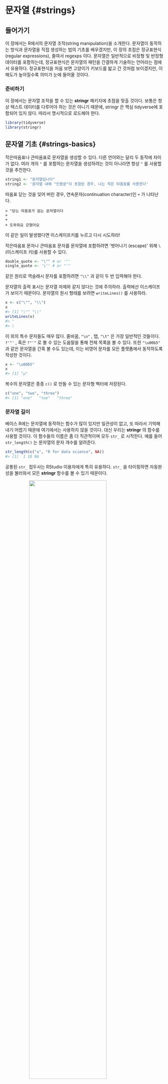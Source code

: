 
# 문자열 {#strings}

## 들어가기

이 장에서는 R에서의 문자열 조작(string manipulation)을 소개한다. 문자열이 동작하는 방식과 문자열을 직접 생성하는 법의 기초를 배우겠지만, 이 장의 초점은 정규표현식(regular expressions), 줄여서 regexps 이다. 문자열은 일반적으로 비정형 및 반정형 데이터를 포함하는데, 정규표현식은 문자열의 패턴을 간결하게 기술하는 언어라는 점에서 유용하다. 정규표현식을 처음 보면 고양이가 키보드를 밟고 간 것처럼 보이겠지만, 이해도가 높아질수록 의미가 눈에 들어올 것이다.

### 준비하기

이 장에서는 문자열 조작을 할 수 있는 **stringr** 패키지에 초점을 맞출 것이다. 보통은 항상 텍스트 데이터를 다루어야 하는 것은 아니기 때문에, stringr 은 핵심 tidyverse에 포함되어 있지 않다. 따라서 명시적으로 로드해야 한다. 


```r
library(tidyverse)
library(stringr)
```

## 문자열 기초 {#strings-basics}

작은따옴표나 큰따옴표로 문자열을 생성할 수 있다. 다른 언어와는 달리 두 동작에 차이가 없다. 여러 개의 `"` 를 포함하는 문자열을 생성하려는 것이 아니라면 항상 `"` 를 사용할 것을 추천한다. 


```r
string1 <- "문자열입니다"
string2 <- '문자열 내에 "인용문"이 포함된 경우, 나는 작은 따옴표를 사용한다'
```

따옴표 닫는 것을 잊어 버린 경우, 연속문자(continuation character)인 `+` 가 나타난다.

```
> "닫는 따옴표가 없는 문자열이다
+    
+    
+ 도와줘요 갇혔어요
```

이 같은 일이 발생했다면 이스케이프키를 누르고 다시 시도하라! 

작은따옴표 문자나 큰따옴표 문자를 문자열에 포함하려면 '벗어나기 (escape)' 위해 `\` (이스케이프 키)를 사용할 수 있다. 


```r
double_quote <- "\"" # or '"'
single_quote <- '\'' # or "'"
```

같은 원리로 역슬래시 문자를 포함하려면 `"\\"` 과 같이 두 번 입력해야 한다. 

문자열의 출력 표시는 문자열 자체와 같지 않다는 것에 주의하라. 출력에선 이스케이프가 보이기 때문이다. 문자열의 원시 형태를 보려면 `writeLines()` 를 사용하라. 


```r
x <- c("\"", "\\")
x
#> [1] "\"" "\\"
writeLines(x)
#> "
#> \
```

이 외의 특수 문자들도 매우 많다. 줄바꿈, `"\n"` , 탭, `"\t"` 은 가장 일반적인 것들이다. `?'"'` , 혹은 `?"'"` 로 볼 수 있는 도움말을 통해 전체 목록을 볼 수 있다. 또한 `"\u00b5"` 과 같은 문자열을 간혹 볼 수도 있는데, 이는 비영어 문자를 모든 플랫폼에서 동작하도록 작성한 것이다. 


```r
x <- "\u00b5"
x
#> [1] "µ"
```

복수의 문자열은 종종 `c()` 로 만들 수 있는 문자형 벡터에 저장된다. 


```r
c("one", "two", "three")
#> [1] "one"   "two"   "three"
```

### 문자열 길이

베이스 R에는 문자열에 동작하는 함수가 많이 있지만 일관성이 없고, 또 따라서 기억해내기 어렵기 때문에 여기에서는 사용하지 않을 것이다. 대신 우리는 **stringr** 의 함수를 사용할 것이다. 이 함수들의 이름은 좀 더 직관적이며 모두 `str_` 로 시작한다. 예를 들어 `str_length()` 는 문자열의 문자 개수를 알려준다.  


```r
str_length(c("a", "R for data science", NA))
#> [1]  1 18 NA
```

공통된 `str_`  접두사는 RStudio 이용자에게 특히 유용하다. `str_` 을 타이핑하면 자동완성을 불러와서 모든 **stringr**  함수를 볼 수 있기 때문이다.  

<img src="screenshots/stringr-autocomplete.png" width="70%" style="display: block; margin: auto;" />

### 문자열 결합

문자열을 두 개 이상 결합하기 위해서는 `str_c()` 를 사용하라. 


```r
str_c("x", "y")
#> [1] "xy"
str_c("x", "y", "z")
#> [1] "xyz"
```

구분 방식을 컨트롤하기 위해 `sep`  인수를 사용하라.  


```r
str_c("x", "y", sep = ", ")
#> [1] "x, y"
```

대부분의 R 함수들에서 그렇듯 결측값은 설정된 것이 이후로 계속 파급된다(contagious). 결측값을 `"NA"` 로 출력되길 원하면 `str_replace_na()` 를 사용하라. 


```r
x <- c("abc", NA)
str_c("|-", x, "-|")
#> [1] "|-abc-|" NA
str_c("|-", str_replace_na(x), "-|")
#> [1] "|-abc-|" "|-NA-|"
```

앞의 코드에서 본 것처럼 `str_c()` 는 벡터화되고 짧은 벡터가 긴 벡터와 길이가 같도록 자동으로 재사용한다.  


```r
str_c("prefix-", c("a", "b", "c"), "-suffix")
#> [1] "prefix-a-suffix" "prefix-b-suffix" "prefix-c-suffix"
```

길이가 0인 객체는 조용히 삭제된다. 이 특성은 `if` 와 함께 쓰면 특히 유용하다. 


```r
name <- "Hadley"
time_of_day <- "morning"
birthday <- FALSE

str_c(
  "Good ", time_of_day, " ", name,
  if (birthday) " and HAPPY BIRTHDAY",
  "."
)
#> [1] "Good morning Hadley."
```

문자열 벡터를 하나의 문자열로 합치려면 `collapse` 를 사용하라. 


```r
str_c(c("x", "y", "z"), collapse = ", ")
#> [1] "x, y, z"
```

### 문자열 서브셋하기

문자열의 일부는 `str_sub()` 를 사용하여 추출할 수 있다. 이 함수는 문자열과 더불어 부분문자열의 위치를 지정하는 `start` 와 `end`  인수를 취한다.  


```r
x <- c("Apple", "Banana", "Pear")
str_sub(x, 1, 3)
#> [1] "App" "Ban" "Pea"
# 음수는 끝에서부터 반대 방향으로 센다
str_sub(x, -3, -1)
#> [1] "ple" "ana" "ear"
```

`str_sub()` 는 문자열이 너무 짧은 경우에도 오류가 발생하지 않고 가능한 만큼 반환한다는 것을 주목하라.  


```r
str_sub("a", 1, 5)
#> [1] "a"
```

`str_sub()` 의 할당 형식을 사용하여 문자열을 수정할 수도 있다.  


```r
str_sub(x, 1, 1) <- str_to_lower(str_sub(x, 1, 1))
x
#> [1] "apple"  "banana" "pear"
```

### 로캘

앞서 `str_to_lower()` 를 사용하여 텍스트를 소문자로 변경했다. `str_to_upper()`  또는 `str_to_title()` 을 사용할 수도 있다. 그러나 각각의 언어는 대소문자 규칙이 다르므로 대소문자 변경은 생각보다 더 복잡하다. 로캘을 지정하여, 어떤 규칙 집합을 사용할지 정할 수 있다. 


```r
# 터키어는 i가 점이 있는 것과 없는 것 두 개이다
# 또한 대문자도 다르다

str_to_upper(c("i", "ı"))
#> [1] "I" "I"
str_to_upper(c("i", "ı"), locale = "tr")
#> [1] "İ" "I"
```

로캘은 두 글자 또는 세 글자 줄임말인 ISO 639 언어 코드로 지정된다. 설정하고자 하는 언어의 ISO639 코드를 모르는 경우, [위키피디아](https://en.wikipedia.org/wiki/List_of_ISO_639-1_codes)에 잘 정리되어 있다. 로캘을 비워 둘 경우에는 운영체제에서 제공한 현재 로캘을 사용한다. 

로캘의 영향을 받는 또 다른 중요한 작업은 정렬이다. 베이스R의 `order()`  및 `sort()`  함수는 현재 로캘을 사용하여 정렬한다. 다른 컴퓨터에서도 변함없는 동작을 원한다면 로캘 추가인수를 취하는 `str_sort()` 와 `str_order()` 를 사용하면 된다. 


```r
x <- c("apple", "eggplant", "banana")

str_sort(x, locale = "en")  # English
#> [1] "apple"    "banana"   "eggplant"

str_sort(x, locale = "haw") # Hawaiian
#> [1] "apple"    "eggplant" "banana"
```

### 연습문제

1.  **stringr** 을 사용하지 않는 코드에서 `paste()` 와 `paste0()` 를 종종 볼 것이다. 두 함수의 차이점은 무엇인가? 이들에 상응하는 **stringr**  함수는 무엇인가? 이 함수들은 `NA` 를 다룰 때 어떻게 다른가? 

1. `str_c()` 의 `sep`  인수와 `collapse`  인수의 차이를 자신의 말로 기술하라.  

1. `str_length()` 과 `str_sub()` 을 이용하여 문자열 중앙 문자를 추출하라. 문자열에 짝수 개의 문자가 있다면 어떻게 하겠는가? 

1. `str_wrap()` 의 기능은 무엇인가? 어떤 경우에 이 함수를 사용하겠는가? 

1. `str_trim()` 의 기능은 무엇인가? `str_trim()` 의 반대는 무엇인가? 

1. 예를 들어 벡터 `c( "a", "b", "c")` 를 문자열 `a, b, c` 로 변환하는 함수를 작성하라. 길이가 0, 1, 2인 벡터일 경우 어떻게 해야 하는지에 대해 신중하게 생각해보라. 

## 정규표현식을 이용한 패턴 매칭

정규표현식은 문자열의 패턴을 기술하는 매우 간결한 언어이다. 이해하는 데 다소 시간이 걸리지만 한번 이해하면 매우 유용함을 알 수 있을 것이다. 

정규표현식을 배우기 위해 우리는 `str_view()` 와 `str_view_all()` 를 사용할 것이다. 이 두 함수는 문자 벡터와 정규표현식을 취해, 이들이 어떻게 매칭되는지를 보여준다. 우리는 매우 단순한 정규표현식부터 시작해서 점진적으로 복잡한 형태를 볼 것이다. 패턴 매칭을 충분히 익힌 후에는 다양한 **stringr**  함수로 적용하는 법을 배울 것이다.  
 

### 기초 매칭

가장 간단한 패턴은 문자열 전체 (exact) 매칭이다.


```r
x <- c("apple", "banana", "pear")
str_view(x, "an")
```

<!--html_preserve--><div id="htmlwidget-14d5992801777f4abbc5" style="width:960px;height:100%;" class="str_view html-widget"></div>
<script type="application/json" data-for="htmlwidget-14d5992801777f4abbc5">{"x":{"html":"<ul>\n  <li>apple<\/li>\n  <li>b<span class='match'>an<\/span>ana<\/li>\n  <li>pear<\/li>\n<\/ul>"},"evals":[],"jsHooks":[]}</script><!--/html_preserve-->

다음으로 간단한 단계는 (줄바꿈을 제외한) 임의의 문자와 매칭하는 `.` 이다. 


```r
str_view(x, ".a.")
```

<!--html_preserve--><div id="htmlwidget-df2c08526632671063f9" style="width:960px;height:100%;" class="str_view html-widget"></div>
<script type="application/json" data-for="htmlwidget-df2c08526632671063f9">{"x":{"html":"<ul>\n  <li>apple<\/li>\n  <li><span class='match'>ban<\/span>ana<\/li>\n  <li>p<span class='match'>ear<\/span><\/li>\n<\/ul>"},"evals":[],"jsHooks":[]}</script><!--/html_preserve-->

그런데 `"."` 이 임의의 문자와 매칭된다면, 문자 `"."` 는 어떻게 매칭하겠는가? '이스케이프'를 사용하여 우리가 특별 동작을 사용하려는 것이 아니라, 정확하게 매칭하고 싶다는 것을 정규표현식에 표현해야 한다. 정규표현식도 문자열과 마찬가지로 특별한 동작을 이스케이프하기 위해 역슬래시(`\` )를 사용한다. 따라서 `.` 를 매칭하기 위해서는 정규표현식 `\.` 을 써야한다. 그런데 이렇게 하면 문제가 생긴다. 정규표현식을 나타내기 위해 문자열을 사용했고 `\` 도 문자열에서 이스케이프 상징어로 사용하였다. 따라서 정규표현식 `\.` 를 작성하기 위해서는 문자열 `"\\."` 이 필요하다.  
 

```r
# To create the regular expression, we need \\
dot <- "\\."

# But the expression itself only contains one:
writeLines(dot)
#> \.

# And this tells R to look for an explicit .
str_view(c("abc", "a.c", "bef"), "a\\.c")
```

<!--html_preserve--><div id="htmlwidget-4aadbc32fbbd0d87b2b0" style="width:960px;height:100%;" class="str_view html-widget"></div>
<script type="application/json" data-for="htmlwidget-4aadbc32fbbd0d87b2b0">{"x":{"html":"<ul>\n  <li>abc<\/li>\n  <li><span class='match'>a.c<\/span><\/li>\n  <li>bef<\/li>\n<\/ul>"},"evals":[],"jsHooks":[]}</script><!--/html_preserve-->

정규표현식에서 `\` 를 이스케이프 문자로 사용한다면 문자 `\` 는 도대체 어떻게 매칭하겠는가? 정규표현식 `\\` 를 만들어 이스케이프해야 한다. 앞의 정규표현식을 만들려면 `\` 를 이스케이프하는 문자열이 필요하다. 즉, 문자 `\` 을 매칭하기 위해서 `"\\\\"` 라고 작성해야 한다. 즉, 하나를 매칭하기 위해 네 개의 역슬래시가 필요하다!


```r
x <- "a\\b"
writeLines(x)
#> a\b

str_view(x, "\\\\")
```

<!--html_preserve--><div id="htmlwidget-07394da27a6eb4f22e37" style="width:960px;height:100%;" class="str_view html-widget"></div>
<script type="application/json" data-for="htmlwidget-07394da27a6eb4f22e37">{"x":{"html":"<ul>\n  <li>a<span class='match'>\\<\/span>b<\/li>\n<\/ul>"},"evals":[],"jsHooks":[]}</script><!--/html_preserve-->

이 책에서 정규표현식은 `\.` 과 같이 쓰고 정규표현식을 나타내는 문자열은 `"\\."` 과 같이 쓸 것이다. 

#### 연습문제

1.  다음의 각 문자열 `"\", "\\", "\\\"` 이 `\` 과 매칭되지 않는 이유를 설명하라. 

1. 시퀀스 `"'\` 를 어떻게 매칭하겠는가?  

1. 정규표현식 `\..\..\..` 은 어떤 패턴과 매칭되겠는가? 문자열로 어떻게 표현하겠는가? 
 
### 앵커

기본적으로 정규표현식은 문자열의 일부를 매치한다. 정규표현식을 **앵커로 고정(anchor)** 하여 문자열의 시작 또는 끝과 매칭하면 유용한 경우가 많다. 다음을 사용할 수 있다. 

* `^` : 문자열의 시작과 매칭 
* `$` : 문자열의 끝과 매칭



```r
x <- c("apple", "banana", "pear")
str_view(x, "^a")
```

<!--html_preserve--><div id="htmlwidget-ae7fa4a918c3c5fdf863" style="width:960px;height:100%;" class="str_view html-widget"></div>
<script type="application/json" data-for="htmlwidget-ae7fa4a918c3c5fdf863">{"x":{"html":"<ul>\n  <li><span class='match'>a<\/span>pple<\/li>\n  <li>banana<\/li>\n  <li>pear<\/li>\n<\/ul>"},"evals":[],"jsHooks":[]}</script><!--/html_preserve-->

```r
str_view(x, "a$")
```

<!--html_preserve--><div id="htmlwidget-76502c887ec734b6105a" style="width:960px;height:100%;" class="str_view html-widget"></div>
<script type="application/json" data-for="htmlwidget-76502c887ec734b6105a">{"x":{"html":"<ul>\n  <li>apple<\/li>\n  <li>banan<span class='match'>a<\/span><\/li>\n  <li>pear<\/li>\n<\/ul>"},"evals":[],"jsHooks":[]}</script><!--/html_preserve-->


두 기호를 올바로 기억하기 위해, [에반 미슐라](https://twitter.com/emisshula/status/323863393167613953)가 알려준 다음의 연상 구문을 시도해보자. 파워(`^` )로 시작하면, 돈(`$` )으로 끝나게 된다.  

정규표현식을 문자열 전체와 강제로 매칭하도록 하려면 `^` 와 `$` 로 고정하라. 


```r
x <- c("apple pie", "apple", "apple cake")
str_view(x, "apple")
```

<!--html_preserve--><div id="htmlwidget-d34691559831f28a8b47" style="width:960px;height:100%;" class="str_view html-widget"></div>
<script type="application/json" data-for="htmlwidget-d34691559831f28a8b47">{"x":{"html":"<ul>\n  <li><span class='match'>apple<\/span> pie<\/li>\n  <li><span class='match'>apple<\/span><\/li>\n  <li><span class='match'>apple<\/span> cake<\/li>\n<\/ul>"},"evals":[],"jsHooks":[]}</script><!--/html_preserve-->

```r
str_view(x, "^apple$")
```

<!--html_preserve--><div id="htmlwidget-725f07776305608fdb62" style="width:960px;height:100%;" class="str_view html-widget"></div>
<script type="application/json" data-for="htmlwidget-725f07776305608fdb62">{"x":{"html":"<ul>\n  <li>apple pie<\/li>\n  <li><span class='match'>apple<\/span><\/li>\n  <li>apple cake<\/li>\n<\/ul>"},"evals":[],"jsHooks":[]}</script><!--/html_preserve-->


단어 사이의 경계(boundary)를 매칭시키려면 `\b` 를 사용하면 된다. 나는 R에서 이 방법을 자주 사용하지는 않지만 RStudio에서 다른 함수의 구성요소인 함수의 이름을 찾고자 할 때 한 번씩 사용한다. 예를 들어 `\bsum\b` 를 사용하여 `summarize, summary, rowsum`  등이 매칭되는 것을 피할 수 있다. 
 

#### 연습문제

1.  문자열 `"$^$"` 을 어떻게 매칭하겠는가? 

1. `stringr::words` 의 일반적인 단어의 말뭉치(corpus)에서 다음에 해당하는 단어들을 찾는 정규표현식을 구하라. 

    1. "y"로 시작. 
    1. "x"로 끝남. 
    1. 정확히 세 글자. (`str_length()` 를 사용하는 부정행위를 하지 말 것!) 
    1. 7개 이상의 글자. 

    이 리스트는 길기 때문에 `str_view()` 의 `match`  인수를 이용하여 매칭되는 단어들만, 혹은 매칭되지 않는 단어들만 볼 수 있다. 


### 문자 클래스와 대체구문

하나 이상의 문자를 매칭하는 특별한 패턴들이 많이 있다. 우린 이미 하나를 보았는데, 줄바꿈을 제외하고 임의의 문자를 매칭하는 `.` 이다. 이 밖에도 네 개의 유용한 도구가 있다. 

* `\d` 는 임의의 숫자와 매치한다. 
* `\s` 는 임의의 여백 문자(whitespace, 예를 들어 공백, 탭, 줄바꿈)와 매치한다. 
* `[abc]` 는 a, b 또는 c와 매치한다. 
* `[^abc]` 는 a, b, 또는 c를 제외한 임의의 문자와 매치한다. 

`\d` 나 `\s` 를 포함하는 정규표현식을 만들기 위해서는 해당 문자열에서 `\` 을 이스케이프 해야 하므로 `"\\d"` 나 `"\\s"` 로 입력해야 한다는 것을 기억하라. 

단일 문자를 포함하는 문자형 클래스는 정규표현식에서 메타문자 하나를 포함하고 싶을때 역슬래시 이스케이프의 대안이 될 수 있다. 많은 사람들에게 가독성이 좋아진다.


```r
# Look for a literal character that normally has special meaning in a regex
str_view(c("abc", "a.c", "a*c", "a c"), "a[.]c")
```

<!--html_preserve--><div id="htmlwidget-8799424a7aeb6636ab0f" style="width:960px;height:100%;" class="str_view html-widget"></div>
<script type="application/json" data-for="htmlwidget-8799424a7aeb6636ab0f">{"x":{"html":"<ul>\n  <li>abc<\/li>\n  <li><span class='match'>a.c<\/span><\/li>\n  <li>a*c<\/li>\n  <li>a c<\/li>\n<\/ul>"},"evals":[],"jsHooks":[]}</script><!--/html_preserve-->

```r
str_view(c("abc", "a.c", "a*c", "a c"), ".[*]c")
```

<!--html_preserve--><div id="htmlwidget-ff2684d8b73d8cd50778" style="width:960px;height:100%;" class="str_view html-widget"></div>
<script type="application/json" data-for="htmlwidget-ff2684d8b73d8cd50778">{"x":{"html":"<ul>\n  <li>abc<\/li>\n  <li>a.c<\/li>\n  <li><span class='match'>a*c<\/span><\/li>\n  <li>a c<\/li>\n<\/ul>"},"evals":[],"jsHooks":[]}</script><!--/html_preserve-->

```r
str_view(c("abc", "a.c", "a*c", "a c"), "a[ ]")
```

<!--html_preserve--><div id="htmlwidget-ced067376bab81a983d5" style="width:960px;height:100%;" class="str_view html-widget"></div>
<script type="application/json" data-for="htmlwidget-ced067376bab81a983d5">{"x":{"html":"<ul>\n  <li>abc<\/li>\n  <li>a.c<\/li>\n  <li>a*c<\/li>\n  <li><span class='match'>a <\/span>c<\/li>\n<\/ul>"},"evals":[],"jsHooks":[]}</script><!--/html_preserve-->

이 방법은 대부분 (전부는 아님) 정규표현식 메타문자에 적용된다: `$` `.` `|` `?` `*` `+` `(` `)` `[` `{`. 안타깝게도 문자 클래스 내에서 조차 특수 의미가 있는 문자가 몇 있으며 백슬래시 이스케이프와 함께 해야 한다. `]` `\` `^` `-`.

대체구문을 이용하여 하나 이상의 대체 패턴 사이에서 선택하도록 할 수 있다. 예를 들어 `abc|d..f` 는 `"abc"`  또는 `"deaf"`  중 하나와 매치한다. `|` 는 우선순위가 높다. 따라서 `abc|xyz` 는 `abc`  혹은 `xyz` 와 매칭하라는 의미이지 `abcyz` 나 `abxyz` 와 매칭하라는 의미가 아니다. 수식 표현에서와 같이 연산 우선순위가 조금이라도 헷갈린다면 의도한 바를 분명히 하기 위해 괄호를 사용하라. 


```r
str_view(c("grey", "gray"), "gr(e|a)y")
```

<!--html_preserve--><div id="htmlwidget-b5df02e3ff805bc695a2" style="width:960px;height:100%;" class="str_view html-widget"></div>
<script type="application/json" data-for="htmlwidget-b5df02e3ff805bc695a2">{"x":{"html":"<ul>\n  <li><span class='match'>grey<\/span><\/li>\n  <li><span class='match'>gray<\/span><\/li>\n<\/ul>"},"evals":[],"jsHooks":[]}</script><!--/html_preserve-->

#### 연습문제

1.  다음에 해당하는 모든 단어를 찾는 정규표현식을 작성하라. 

    1. 모음으로 시작함 
    1. 자음만 포함함 (힌트: '비'-자음 매칭에 대해 생각해보라.) 
    1. `ed` 로 끝나지만 `eed` 로 끝나지는 않음 
    1. `ing`  혹은 `ize` 로 끝남

1. 다음의 규칙을 데이터기반으로 증명하라. 'c 뒤를 제외하고는 i가 e 앞' (영어 스펠링에서 ei와 ie가 헷갈릴 경우 이 두 글자 앞에 c 가 나온 경우를 제외하고는 ei가 맞다는 규칙)

1. 'q' 다음은 항상 'u' 인가? 

1. 미국 영어가 아닌 영국 영어로 쓰여진 단어를 매칭하는 정규표현식을 작성하라.

1. 여러분의 나라에서 일반적으로 쓰이는 전화번호를 매칭하는 정규표현식을 작성하라.


### 반복


다음 단계는 패턴이 몇 회 매칭하는지를 조정하는 것이다.

* `?` : 0 또는 1회 
* `+` : 1회 이상 
* `*` : 0회 이상


```r
x <- "1888 is the longest year in Roman numerals: MDCCCLXXXVIII"
str_view(x, "CC?")
```

<!--html_preserve--><div id="htmlwidget-db9140ebde3f67c51e31" style="width:960px;height:100%;" class="str_view html-widget"></div>
<script type="application/json" data-for="htmlwidget-db9140ebde3f67c51e31">{"x":{"html":"<ul>\n  <li>1888 is the longest year in Roman numerals: MD<span class='match'>CC<\/span>CLXXXVIII<\/li>\n<\/ul>"},"evals":[],"jsHooks":[]}</script><!--/html_preserve-->

```r
str_view(x, "CC+")
```

<!--html_preserve--><div id="htmlwidget-2aa9dbed8d93af3e0be8" style="width:960px;height:100%;" class="str_view html-widget"></div>
<script type="application/json" data-for="htmlwidget-2aa9dbed8d93af3e0be8">{"x":{"html":"<ul>\n  <li>1888 is the longest year in Roman numerals: MD<span class='match'>CCC<\/span>LXXXVIII<\/li>\n<\/ul>"},"evals":[],"jsHooks":[]}</script><!--/html_preserve-->

```r
str_view(x, 'C[LX]+')
```

<!--html_preserve--><div id="htmlwidget-12ff9c2ce809973ce8d1" style="width:960px;height:100%;" class="str_view html-widget"></div>
<script type="application/json" data-for="htmlwidget-12ff9c2ce809973ce8d1">{"x":{"html":"<ul>\n  <li>1888 is the longest year in Roman numerals: MDCC<span class='match'>CLXXX<\/span>VIII<\/li>\n<\/ul>"},"evals":[],"jsHooks":[]}</script><!--/html_preserve-->

이 연산자의 우선순위는 낮음을 주목하라. 예를 들어 `colou?r` 를 사용하여 미국식이나 영국식 스펠링을 매치할 수 있다. 따라서 `bana(na)+` 에서와 같이 대부분의 경우 괄호가 필요하다. 

또한 매칭 횟수를 정확하게 지정할 수 있다. 

* `{n}` : 정확히 n회
* `{n,}` : n회 이상 
* `{,m}` : 최대 m회
* `{n,m}` : n과 m회 사이 


```r
str_view(x, "C{2}")
```

<!--html_preserve--><div id="htmlwidget-b338ba377455914076ea" style="width:960px;height:100%;" class="str_view html-widget"></div>
<script type="application/json" data-for="htmlwidget-b338ba377455914076ea">{"x":{"html":"<ul>\n  <li>1888 is the longest year in Roman numerals: MD<span class='match'>CC<\/span>CLXXXVIII<\/li>\n<\/ul>"},"evals":[],"jsHooks":[]}</script><!--/html_preserve-->

```r
str_view(x, "C{2,}")
```

<!--html_preserve--><div id="htmlwidget-f9d1e794c5feb6374ab8" style="width:960px;height:100%;" class="str_view html-widget"></div>
<script type="application/json" data-for="htmlwidget-f9d1e794c5feb6374ab8">{"x":{"html":"<ul>\n  <li>1888 is the longest year in Roman numerals: MD<span class='match'>CCC<\/span>LXXXVIII<\/li>\n<\/ul>"},"evals":[],"jsHooks":[]}</script><!--/html_preserve-->

```r
str_view(x, "C{2,3}")
```

<!--html_preserve--><div id="htmlwidget-dd3d01f170c0aa6859bc" style="width:960px;height:100%;" class="str_view html-widget"></div>
<script type="application/json" data-for="htmlwidget-dd3d01f170c0aa6859bc">{"x":{"html":"<ul>\n  <li>1888 is the longest year in Roman numerals: MD<span class='match'>CCC<\/span>LXXXVIII<\/li>\n<\/ul>"},"evals":[],"jsHooks":[]}</script><!--/html_preserve-->

기본값으로 이러한 매칭은 '그리디(greedy)' 매칭이다. 즉, 가능한 가장 긴 문자열과 매칭한다. 이를 '게으르게(lazy)' 만들 수 있다. 뒤에 `?` 를 넣으면 가장 짧은 문자열과 매칭된다. 정규표현식의 고급 기능이지만 이런 것도 있다는 것을 알아놓으면 유용하다.


```r
str_view(x, 'C{2,3}?')
```

<!--html_preserve--><div id="htmlwidget-aa15db13da1b7c3faf29" style="width:960px;height:100%;" class="str_view html-widget"></div>
<script type="application/json" data-for="htmlwidget-aa15db13da1b7c3faf29">{"x":{"html":"<ul>\n  <li>1888 is the longest year in Roman numerals: MD<span class='match'>CC<\/span>CLXXXVIII<\/li>\n<\/ul>"},"evals":[],"jsHooks":[]}</script><!--/html_preserve-->

```r
str_view(x, 'C[LX]+?')
```

<!--html_preserve--><div id="htmlwidget-f3525ce3d319e7c562ff" style="width:960px;height:100%;" class="str_view html-widget"></div>
<script type="application/json" data-for="htmlwidget-f3525ce3d319e7c562ff">{"x":{"html":"<ul>\n  <li>1888 is the longest year in Roman numerals: MDCC<span class='match'>CL<\/span>XXXVIII<\/li>\n<\/ul>"},"evals":[],"jsHooks":[]}</script><!--/html_preserve-->

#### 연습문제

1.  `?, +, *` 이 같음을 `{m,n}`  형식으로 설명하라. 

1. 다음의 정규표현식이 어떤 것과 매칭하는지를 말로 설명하라. (사용하는 것이 정규표현식인지 아니면 그것을 정의하는 문자열인지 주의 깊게 읽고 확인하라.)

    1. `^.*$` 
    1. `"\\{.+\\}"` 
    1. `\d{4}-\d{2}-\d{2}` 
    1. `"\\\\{4}"` 
 
1. 다음의 모든 단어를 찾는 정규표현식을 작성하라. 

    1. 세 개의 자음으로 시작. 
    1. 세 개 이상의 모음이 연달아 있음. 
    1. 두 개 이상의 모음-자음 쌍이 연달아 있음. 

1. 다음의 초보자 정규표현식 십자말풀이를 풀어보라. <https://regexcrossword.com/challenges/beginner>

### 그룹화와 역참조

앞서 괄호를 사용하여 복잡한 표현을 명확하게 하는 법을 배웠다. 괄호는 또한 (number 1, 2 등) 숫자달린 캡쳐 그룹을 생성한다. 캡쳐 그룹은 괄호 내에서 정규표현식의 일부와 매치되는 문자열 부분을 저장한다. `\1, \2`  등과 같이 역참조(backreference)로 캡쳐 그룹에 매칭된 텍스트를 참조할 수 있다. 예를 들어 다음의 정규표현식은 두 글자가 반복되는 과일 이름과 매칭한다. 


```r
str_view(fruit, "(..)\\1", match = TRUE)
```

<!--html_preserve--><div id="htmlwidget-59f2370825da36350af1" style="width:960px;height:100%;" class="str_view html-widget"></div>
<script type="application/json" data-for="htmlwidget-59f2370825da36350af1">{"x":{"html":"<ul>\n  <li>b<span class='match'>anan<\/span>a<\/li>\n  <li><span class='match'>coco<\/span>nut<\/li>\n  <li><span class='match'>cucu<\/span>mber<\/li>\n  <li><span class='match'>juju<\/span>be<\/li>\n  <li><span class='match'>papa<\/span>ya<\/li>\n  <li>s<span class='match'>alal<\/span> berry<\/li>\n<\/ul>"},"evals":[],"jsHooks":[]}</script><!--/html_preserve-->

(`str_match()` 와 함께 쓰면 왜 유용한지 곧 알게 될 것이다.) 

#### 연습문제

1.  다음의 표현식이 어떤 것과 매칭할지 말로 설명하라. 

    1. `(.)\1\1 ` 
    1. `"(.)(.)\\2\\1"` 
    1. `(..)\1 ` 
    1. `"(.).\\1.\\1"` 
    1. `"(.)(.)(.).*\\3\\2\\1" ` 

1. 다음의 단어와 매칭하는 정규표현식을 작성하라.
    
    1. 같은 문자로 시작하고 끝남. 
    1. 두 문자 반복이 있음(예를 들어 'church'는 'ch'를 두 번 반복). 
    1. 적어도 세 곳에서 반복되는 문자가 있음(예컨대, 'eleven'은 'e'가 세 개). 

## 도구

이제 정규표현식의 기초를 배웠으므로 실제 문제에 적용하는 법에 대해 알아보자. 이 절에서는 다음을 수행하는 다양한 **stringr** 함수들을 배울 것이다. 

* 어떤 문자열이 패턴과 매칭하는지 결정. 
* 매칭의 위치를 찾기. 
* 매칭의 내용을 추출. 
* 매칭된 것을 새 값으로 교체. 
* 매칭를 기반으로 문자열 분할.

계속 진행하기 전에 주의할 점은, 정규표현식은 너무 강력해서 모든 문제를 정규표현식 하나로 접근하려고 하기 쉽다는 것이다. 제이미 자윈스키(Jamie Zawinski)의 말을 들어보자. 


> 문제에 직면했을 때 어떤 사람들은 '풀 수 있어. 정규표현식을 
> 사용하면 돼'라고 생각한다. 이제 그들에겐 풀어야 할 문제가 두 개이다. 

조심하라는 뜻으로 이메일 주소가 유효한지를 검사하는 다음의 정규표현식을 살펴보라.

```
(?:(?:\r\n)?[ \t])*(?:(?:(?:[^()<>@,;:\\".\[\] \000-\031]+(?:(?:(?:\r\n)?[ \t]
)+|\Z|(?=[\["()<>@,;:\\".\[\]]))|"(?:[^\"\r\\]|\\.|(?:(?:\r\n)?[ \t]))*"(?:(?:
\r\n)?[ \t])*)(?:\.(?:(?:\r\n)?[ \t])*(?:[^()<>@,;:\\".\[\] \000-\031]+(?:(?:(
?:\r\n)?[ \t])+|\Z|(?=[\["()<>@,;:\\".\[\]]))|"(?:[^\"\r\\]|\\.|(?:(?:\r\n)?[ 
\t]))*"(?:(?:\r\n)?[ \t])*))*@(?:(?:\r\n)?[ \t])*(?:[^()<>@,;:\\".\[\] \000-\0
31]+(?:(?:(?:\r\n)?[ \t])+|\Z|(?=[\["()<>@,;:\\".\[\]]))|\[([^\[\]\r\\]|\\.)*\
](?:(?:\r\n)?[ \t])*)(?:\.(?:(?:\r\n)?[ \t])*(?:[^()<>@,;:\\".\[\] \000-\031]+
(?:(?:(?:\r\n)?[ \t])+|\Z|(?=[\["()<>@,;:\\".\[\]]))|\[([^\[\]\r\\]|\\.)*\](?:
(?:\r\n)?[ \t])*))*|(?:[^()<>@,;:\\".\[\] \000-\031]+(?:(?:(?:\r\n)?[ \t])+|\Z
|(?=[\["()<>@,;:\\".\[\]]))|"(?:[^\"\r\\]|\\.|(?:(?:\r\n)?[ \t]))*"(?:(?:\r\n)
?[ \t])*)*\<(?:(?:\r\n)?[ \t])*(?:@(?:[^()<>@,;:\\".\[\] \000-\031]+(?:(?:(?:\
r\n)?[ \t])+|\Z|(?=[\["()<>@,;:\\".\[\]]))|\[([^\[\]\r\\]|\\.)*\](?:(?:\r\n)?[
 \t])*)(?:\.(?:(?:\r\n)?[ \t])*(?:[^()<>@,;:\\".\[\] \000-\031]+(?:(?:(?:\r\n)
?[ \t])+|\Z|(?=[\["()<>@,;:\\".\[\]]))|\[([^\[\]\r\\]|\\.)*\](?:(?:\r\n)?[ \t]
)*))*(?:,@(?:(?:\r\n)?[ \t])*(?:[^()<>@,;:\\".\[\] \000-\031]+(?:(?:(?:\r\n)?[
 \t])+|\Z|(?=[\["()<>@,;:\\".\[\]]))|\[([^\[\]\r\\]|\\.)*\](?:(?:\r\n)?[ \t])*
)(?:\.(?:(?:\r\n)?[ \t])*(?:[^()<>@,;:\\".\[\] \000-\031]+(?:(?:(?:\r\n)?[ \t]
)+|\Z|(?=[\["()<>@,;:\\".\[\]]))|\[([^\[\]\r\\]|\\.)*\](?:(?:\r\n)?[ \t])*))*)
*:(?:(?:\r\n)?[ \t])*)?(?:[^()<>@,;:\\".\[\] \000-\031]+(?:(?:(?:\r\n)?[ \t])+
|\Z|(?=[\["()<>@,;:\\".\[\]]))|"(?:[^\"\r\\]|\\.|(?:(?:\r\n)?[ \t]))*"(?:(?:\r
\n)?[ \t])*)(?:\.(?:(?:\r\n)?[ \t])*(?:[^()<>@,;:\\".\[\] \000-\031]+(?:(?:(?:
\r\n)?[ \t])+|\Z|(?=[\["()<>@,;:\\".\[\]]))|"(?:[^\"\r\\]|\\.|(?:(?:\r\n)?[ \t
]))*"(?:(?:\r\n)?[ \t])*))*@(?:(?:\r\n)?[ \t])*(?:[^()<>@,;:\\".\[\] \000-\031
]+(?:(?:(?:\r\n)?[ \t])+|\Z|(?=[\["()<>@,;:\\".\[\]]))|\[([^\[\]\r\\]|\\.)*\](
?:(?:\r\n)?[ \t])*)(?:\.(?:(?:\r\n)?[ \t])*(?:[^()<>@,;:\\".\[\] \000-\031]+(?
:(?:(?:\r\n)?[ \t])+|\Z|(?=[\["()<>@,;:\\".\[\]]))|\[([^\[\]\r\\]|\\.)*\](?:(?
:\r\n)?[ \t])*))*\>(?:(?:\r\n)?[ \t])*)|(?:[^()<>@,;:\\".\[\] \000-\031]+(?:(?
:(?:\r\n)?[ \t])+|\Z|(?=[\["()<>@,;:\\".\[\]]))|"(?:[^\"\r\\]|\\.|(?:(?:\r\n)?
[ \t]))*"(?:(?:\r\n)?[ \t])*)*:(?:(?:\r\n)?[ \t])*(?:(?:(?:[^()<>@,;:\\".\[\] 
\000-\031]+(?:(?:(?:\r\n)?[ \t])+|\Z|(?=[\["()<>@,;:\\".\[\]]))|"(?:[^\"\r\\]|
\\.|(?:(?:\r\n)?[ \t]))*"(?:(?:\r\n)?[ \t])*)(?:\.(?:(?:\r\n)?[ \t])*(?:[^()<>
@,;:\\".\[\] \000-\031]+(?:(?:(?:\r\n)?[ \t])+|\Z|(?=[\["()<>@,;:\\".\[\]]))|"
(?:[^\"\r\\]|\\.|(?:(?:\r\n)?[ \t]))*"(?:(?:\r\n)?[ \t])*))*@(?:(?:\r\n)?[ \t]
)*(?:[^()<>@,;:\\".\[\] \000-\031]+(?:(?:(?:\r\n)?[ \t])+|\Z|(?=[\["()<>@,;:\\
".\[\]]))|\[([^\[\]\r\\]|\\.)*\](?:(?:\r\n)?[ \t])*)(?:\.(?:(?:\r\n)?[ \t])*(?
:[^()<>@,;:\\".\[\] \000-\031]+(?:(?:(?:\r\n)?[ \t])+|\Z|(?=[\["()<>@,;:\\".\[
\]]))|\[([^\[\]\r\\]|\\.)*\](?:(?:\r\n)?[ \t])*))*|(?:[^()<>@,;:\\".\[\] \000-
\031]+(?:(?:(?:\r\n)?[ \t])+|\Z|(?=[\["()<>@,;:\\".\[\]]))|"(?:[^\"\r\\]|\\.|(
?:(?:\r\n)?[ \t]))*"(?:(?:\r\n)?[ \t])*)*\<(?:(?:\r\n)?[ \t])*(?:@(?:[^()<>@,;
:\\".\[\] \000-\031]+(?:(?:(?:\r\n)?[ \t])+|\Z|(?=[\["()<>@,;:\\".\[\]]))|\[([
^\[\]\r\\]|\\.)*\](?:(?:\r\n)?[ \t])*)(?:\.(?:(?:\r\n)?[ \t])*(?:[^()<>@,;:\\"
.\[\] \000-\031]+(?:(?:(?:\r\n)?[ \t])+|\Z|(?=[\["()<>@,;:\\".\[\]]))|\[([^\[\
]\r\\]|\\.)*\](?:(?:\r\n)?[ \t])*))*(?:,@(?:(?:\r\n)?[ \t])*(?:[^()<>@,;:\\".\
[\] \000-\031]+(?:(?:(?:\r\n)?[ \t])+|\Z|(?=[\["()<>@,;:\\".\[\]]))|\[([^\[\]\
r\\]|\\.)*\](?:(?:\r\n)?[ \t])*)(?:\.(?:(?:\r\n)?[ \t])*(?:[^()<>@,;:\\".\[\] 
\000-\031]+(?:(?:(?:\r\n)?[ \t])+|\Z|(?=[\["()<>@,;:\\".\[\]]))|\[([^\[\]\r\\]
|\\.)*\](?:(?:\r\n)?[ \t])*))*)*:(?:(?:\r\n)?[ \t])*)?(?:[^()<>@,;:\\".\[\] \0
00-\031]+(?:(?:(?:\r\n)?[ \t])+|\Z|(?=[\["()<>@,;:\\".\[\]]))|"(?:[^\"\r\\]|\\
.|(?:(?:\r\n)?[ \t]))*"(?:(?:\r\n)?[ \t])*)(?:\.(?:(?:\r\n)?[ \t])*(?:[^()<>@,
;:\\".\[\] \000-\031]+(?:(?:(?:\r\n)?[ \t])+|\Z|(?=[\["()<>@,;:\\".\[\]]))|"(?
:[^\"\r\\]|\\.|(?:(?:\r\n)?[ \t]))*"(?:(?:\r\n)?[ \t])*))*@(?:(?:\r\n)?[ \t])*
(?:[^()<>@,;:\\".\[\] \000-\031]+(?:(?:(?:\r\n)?[ \t])+|\Z|(?=[\["()<>@,;:\\".
\[\]]))|\[([^\[\]\r\\]|\\.)*\](?:(?:\r\n)?[ \t])*)(?:\.(?:(?:\r\n)?[ \t])*(?:[
^()<>@,;:\\".\[\] \000-\031]+(?:(?:(?:\r\n)?[ \t])+|\Z|(?=[\["()<>@,;:\\".\[\]
]))|\[([^\[\]\r\\]|\\.)*\](?:(?:\r\n)?[ \t])*))*\>(?:(?:\r\n)?[ \t])*)(?:,\s*(
?:(?:[^()<>@,;:\\".\[\] \000-\031]+(?:(?:(?:\r\n)?[ \t])+|\Z|(?=[\["()<>@,;:\\
".\[\]]))|"(?:[^\"\r\\]|\\.|(?:(?:\r\n)?[ \t]))*"(?:(?:\r\n)?[ \t])*)(?:\.(?:(
?:\r\n)?[ \t])*(?:[^()<>@,;:\\".\[\] \000-\031]+(?:(?:(?:\r\n)?[ \t])+|\Z|(?=[
\["()<>@,;:\\".\[\]]))|"(?:[^\"\r\\]|\\.|(?:(?:\r\n)?[ \t]))*"(?:(?:\r\n)?[ \t
])*))*@(?:(?:\r\n)?[ \t])*(?:[^()<>@,;:\\".\[\] \000-\031]+(?:(?:(?:\r\n)?[ \t
])+|\Z|(?=[\["()<>@,;:\\".\[\]]))|\[([^\[\]\r\\]|\\.)*\](?:(?:\r\n)?[ \t])*)(?
:\.(?:(?:\r\n)?[ \t])*(?:[^()<>@,;:\\".\[\] \000-\031]+(?:(?:(?:\r\n)?[ \t])+|
\Z|(?=[\["()<>@,;:\\".\[\]]))|\[([^\[\]\r\\]|\\.)*\](?:(?:\r\n)?[ \t])*))*|(?:
[^()<>@,;:\\".\[\] \000-\031]+(?:(?:(?:\r\n)?[ \t])+|\Z|(?=[\["()<>@,;:\\".\[\
]]))|"(?:[^\"\r\\]|\\.|(?:(?:\r\n)?[ \t]))*"(?:(?:\r\n)?[ \t])*)*\<(?:(?:\r\n)
?[ \t])*(?:@(?:[^()<>@,;:\\".\[\] \000-\031]+(?:(?:(?:\r\n)?[ \t])+|\Z|(?=[\["
()<>@,;:\\".\[\]]))|\[([^\[\]\r\\]|\\.)*\](?:(?:\r\n)?[ \t])*)(?:\.(?:(?:\r\n)
?[ \t])*(?:[^()<>@,;:\\".\[\] \000-\031]+(?:(?:(?:\r\n)?[ \t])+|\Z|(?=[\["()<>
@,;:\\".\[\]]))|\[([^\[\]\r\\]|\\.)*\](?:(?:\r\n)?[ \t])*))*(?:,@(?:(?:\r\n)?[
 \t])*(?:[^()<>@,;:\\".\[\] \000-\031]+(?:(?:(?:\r\n)?[ \t])+|\Z|(?=[\["()<>@,
;:\\".\[\]]))|\[([^\[\]\r\\]|\\.)*\](?:(?:\r\n)?[ \t])*)(?:\.(?:(?:\r\n)?[ \t]
)*(?:[^()<>@,;:\\".\[\] \000-\031]+(?:(?:(?:\r\n)?[ \t])+|\Z|(?=[\["()<>@,;:\\
".\[\]]))|\[([^\[\]\r\\]|\\.)*\](?:(?:\r\n)?[ \t])*))*)*:(?:(?:\r\n)?[ \t])*)?
(?:[^()<>@,;:\\".\[\] \000-\031]+(?:(?:(?:\r\n)?[ \t])+|\Z|(?=[\["()<>@,;:\\".
\[\]]))|"(?:[^\"\r\\]|\\.|(?:(?:\r\n)?[ \t]))*"(?:(?:\r\n)?[ \t])*)(?:\.(?:(?:
\r\n)?[ \t])*(?:[^()<>@,;:\\".\[\] \000-\031]+(?:(?:(?:\r\n)?[ \t])+|\Z|(?=[\[
"()<>@,;:\\".\[\]]))|"(?:[^\"\r\\]|\\.|(?:(?:\r\n)?[ \t]))*"(?:(?:\r\n)?[ \t])
*))*@(?:(?:\r\n)?[ \t])*(?:[^()<>@,;:\\".\[\] \000-\031]+(?:(?:(?:\r\n)?[ \t])
+|\Z|(?=[\["()<>@,;:\\".\[\]]))|\[([^\[\]\r\\]|\\.)*\](?:(?:\r\n)?[ \t])*)(?:\
.(?:(?:\r\n)?[ \t])*(?:[^()<>@,;:\\".\[\] \000-\031]+(?:(?:(?:\r\n)?[ \t])+|\Z
|(?=[\["()<>@,;:\\".\[\]]))|\[([^\[\]\r\\]|\\.)*\](?:(?:\r\n)?[ \t])*))*\>(?:(
?:\r\n)?[ \t])*))*)?;\s*)
```

이는 (이메일 주소는 놀랍게도 실제로는 단순하지 않기 때문에) 다소 극단적인 예이지만, 실제 코드에서 사용된다. 자세한 내용은 
[스택오버플로 토론](http://stackoverflow.com/a/201378) 을 참조하라. 

우리는 프로그래밍 언어를 사용하고 있으며, 활용할 수 있는 다른 도구들이 있다는 것을 잊지 않아야 한다. 하나의 복잡한 정규표현식을 작성하는 것보다, 간단한 정규표현식을 여러 개 작성하는 것이 쉬운 경우가 많다. 문제를 해결해줄 단일 정규표현식이 떠오르지 않는다면, 잠시 뒤로 물러서서, 문제를 작은 조각들로 분해하여, 작은 문제들을 하나씩 해결하면서 다음 단계로 나아갈 수 있는지 생각해보라. 

### 매칭 탐지

문자형 벡터가 패턴과 매칭하는지 확인하려면, `str_detect()` 를 사용하라. 이 함수는 입력과 같은 길이의 논리형 벡터를 반환한다. 


```r
x <- c("apple", "banana", "pear")
str_detect(x, "e")
#> [1]  TRUE FALSE  TRUE
```

논리형 벡터를 수치형 맥락에서 사용할 경우, `FALSE` 는 0 이 되고, `TRUE` 는 1 이 된다는 것을 명심하라. 따라서 긴 벡터에서의 매치 결과가 궁금할 때는, `sum()` 과 `mean()` 을 유용하게 사용할 수 있다.


```r
# How many common words start with t?
sum(str_detect(words, "^t"))
#> [1] 65
# What proportion of common words end with a vowel?
mean(str_detect(words, "[aeiou]$"))
#> [1] 0.277
```

복잡한 논리적 조건문이 있을 때(예를 들어 d 가 아니라면, c가 아닌 a나 b를 매치), 하나의 정규표현식을 작성하는 것보다, 여러 `str_detect()`  호출을 논리 연산자와 함께 묶는 것이 쉬울 때가 많다. 예를 들어 모음을 포함하지 않는 모든 단어를 찾는 두 가지 방법이 있다. 


```r
# Find all words containing at least one vowel, and negate
no_vowels_1 <- !str_detect(words, "[aeiou]")
# Find all words consisting only of consonants (non-vowels)
no_vowels_2 <- str_detect(words, "^[^aeiou]+$")
identical(no_vowels_1, no_vowels_2)
#> [1] TRUE
```

결과는 같지만, 나는 첫 번째 방법이 이해하기가 훨씬 쉽다고 생각한다. 정규표현식이 지나치게 복잡해질 경우, 작은 조각들로 분해하여, 각 조각에 이름을 주고, 논리적 연산으로 결합해보자. 
`str_detect()` 는 일반적으로 패턴과 매칭하는 요소를 선택하는 데 사용한다. 논리형 서브셋하기, 또는 편리한 `str_subset()` 래퍼로 이 작업을 수행할 수 있다. 


```r
words[str_detect(words, "x$")]
#> [1] "box" "sex" "six" "tax"
str_subset(words, "x$")
#> [1] "box" "sex" "six" "tax"
```

그러나 가지고 있는 문자열은 일반적으로 데이터프레임의 열일 것이므로, 대신 `filter` 를 사용하는 것이 좋다.


```r
df <- tibble(
  word = words, 
  i = seq_along(word)
)
df %>% 
  filter(str_detect(word, "x$"))
#> # A tibble: 4 x 2
#>   word      i
#>   <chr> <int>
#> 1 box     108
#> 2 sex     747
#> 3 six     772
#> 4 tax     841
```

`str_detect()` 의 변형은 `str_count()` 이다. 단순히 yes 또는 no 대신, 하나의 문자열에서 몇 번 매칭되는지를 알려준다. 


```r
x <- c("apple", "banana", "pear")
str_count(x, "a")
#> [1] 1 3 1

# On average, how many vowels per word?
mean(str_count(words, "[aeiou]"))
#> [1] 1.99
```

`str_count()` 는 `mutate()` 와 함께 쓰는 것이 자연스럽다. 


```r
df %>% 
  mutate(
    vowels = str_count(word, "[aeiou]"),
    consonants = str_count(word, "[^aeiou]")
  )
#> # A tibble: 980 x 4
#>   word         i vowels consonants
#>   <chr>    <int>  <int>      <int>
#> 1 a            1      1          0
#> 2 able         2      2          2
#> 3 about        3      3          2
#> 4 absolute     4      4          4
#> 5 accept       5      2          4
#> 6 account      6      3          4
#> # ... with 974 more rows
```

매칭들끼리 서로 겹치지 않는다는 것을 주의하라. 예를 들어 `"abababa"` 에서 `"aba"` 패턴이 몇 번 매칭하는가? 정규표현식에선 세 번이 아닌 두 번이라고 답한다. 


```r
str_count("abababa", "aba")
#> [1] 2
str_view_all("abababa", "aba")
```

<!--html_preserve--><div id="htmlwidget-3ec749e04bfb96c2d6c3" style="width:960px;height:100%;" class="str_view html-widget"></div>
<script type="application/json" data-for="htmlwidget-3ec749e04bfb96c2d6c3">{"x":{"html":"<ul>\n  <li><span class='match'>aba<\/span>b<span class='match'>aba<\/span><\/li>\n<\/ul>"},"evals":[],"jsHooks":[]}</script><!--/html_preserve-->

`str_view_all()` 의 용법에 주의하라. 곧 배우겠지만 많은 stringr 함수는 짝으로 제공된다. 즉, 단일 매칭에 동작하는 함수와, 모든 매칭에 동작하는 함수가 있다. 후자는 접미사 `_all` 이 붙는다. 

#### 연습문제

1.  다음 문제들을 두 가지 방식으로 각각 풀어보라. 하나의 정규표현식을 사용해보고 또, 여러 `str_detect()` 호출을 결합해보라.
    
    1. x 로 시작 하거나 끝나는 모든 단어를 찾아라. 

    1. 모음으로 시작하고 자음으로 끝나는 모든 단어를 찾아라. 

    1. 각기 다른 모음을 하나 이상씩 포함하는 단어가 있는가? 

1. 어떤 단어가 가장 많은 모음을 갖는가? 어떤 단어가 모음의 비율이 가장 높은가? (힌트: 분모는 무엇인가?) 

### 매칭 추출

매칭한 실제 텍스트를 추출하려면 `str_extract()` 를 사용하라. 이를 보기 위해 좀 더 복잡한 예제가 필요하다. 하버드 문장데이터(**http://bit.ly/Harvardsentences** )를 보려고 하는데, 이는 VOIP 시스템을 테스트하도록 설계되었지만, 정규표현식을 연습하는 데에도 유용하다. 이들은 `stringr::sentences` 에서 제공된다. 


```r
length(sentences)
#> [1] 720
head(sentences)
#> [1] "The birch canoe slid on the smooth planks." 
#> [2] "Glue the sheet to the dark blue background."
#> [3] "It's easy to tell the depth of a well."     
#> [4] "These days a chicken leg is a rare dish."   
#> [5] "Rice is often served in round bowls."       
#> [6] "The juice of lemons makes fine punch."
```

색상을 포함하는 모든 문장을 찾고 싶다고 가정해보자. 먼저 색상 이름 벡터를 생성한 다음, 이를 하나의 정규표현식으로 변환한다. 


```r
colours <- c("red", "orange", "yellow", "green", "blue", "purple")
colour_match <- str_c(colours, collapse = "|")
colour_match
#> [1] "red|orange|yellow|green|blue|purple"
```

이제 색상을 포함하는 문장을 선택할 수 있고, 그런 다음 매칭된 색상이 무엇인지 추출할 수 있다. 


```r
has_colour <- str_subset(sentences, colour_match)
matches <- str_extract(has_colour, colour_match)
head(matches)
#> [1] "blue" "blue" "red"  "red"  "red"  "blue"
```

`str_extract()` 는 첫 번째 매칭만 추출한다는 것을 주의하라. 매칭이 두 개 이상인 모든 문장을 우선 선택해보면 이를 가장 쉽게 볼 수 있다. 


```r
more <- sentences[str_count(sentences, colour_match) > 1]
str_view_all(more, colour_match)
```

<!--html_preserve--><div id="htmlwidget-6a2314a79aa854fab7df" style="width:960px;height:100%;" class="str_view html-widget"></div>
<script type="application/json" data-for="htmlwidget-6a2314a79aa854fab7df">{"x":{"html":"<ul>\n  <li>It is hard to erase <span class='match'>blue<\/span> or <span class='match'>red<\/span> ink.<\/li>\n  <li>The <span class='match'>green<\/span> light in the brown box flicke<span class='match'>red<\/span>.<\/li>\n  <li>The sky in the west is tinged with <span class='match'>orange<\/span> <span class='match'>red<\/span>.<\/li>\n<\/ul>"},"evals":[],"jsHooks":[]}</script><!--/html_preserve-->

```r

str_extract(more, colour_match)
#> [1] "blue"   "green"  "orange"
```

이는 stringr 함수의 일반적인 패턴이다. 매칭 하나로 작업하면 훨씬 단순한 데이터 구조를 사용할 수 있기 때문이다. 매칭 모두를 얻으려면 `str_extract_all()` 를 사용하면 된다. 이는 리스트를 반환한다. 


```r
str_extract_all(more, colour_match)
#> [[1]]
#> [1] "blue" "red" 
#> 
#> [[2]]
#> [1] "green" "red"  
#> 
#> [[3]]
#> [1] "orange" "red"
```

[리스트](#lists) 와 [반복](#iteration) 에서 리스트에 관해 자세한 내용을 배울 것이다.

`str_extract_all()` 에서 `simplify = TRUE` 를 하면 짧은 매칭이 가장 긴 것과 같은 길이로 확장된 행렬을 반환한다. 


```r
str_extract_all(more, colour_match, simplify = TRUE)
#>      [,1]     [,2] 
#> [1,] "blue"   "red"
#> [2,] "green"  "red"
#> [3,] "orange" "red"

x <- c("a", "a b", "a b c")
str_extract_all(x, "[a-z]", simplify = TRUE)
#>      [,1] [,2] [,3]
#> [1,] "a"  ""   ""  
#> [2,] "a"  "b"  ""  
#> [3,] "a"  "b"  "c"
```

#### 연습문제

1.  앞의 예에서 매칭된 정규표현식이 색상이 아닌 'flickered'에 매칭한 것을 눈치챘을지 모르겠다. 이 문제를 해결하기 위해 정규식을 수정하라. 

1. 하버드 문장 데이터에서 다음을 추출하라. 

    1. 각 문장의 첫 번째 단어. 
    1. `ing` 로 끝나는 모든 단어.
    1. 모든 복수형. 

### 그룹화 매칭

이 장 앞부분에서 연산 우선순위를 명확히 할 목적과 역참조 목적으로 괄호 사용에 대해 이야기했었다. 이 외에도 복잡한 매치의 일부를 추출하기 위해서도 괄호를 사용할 수 있다. 예를 들어 문장에서 명사를 추출하고 싶다고 가정하자. 휴리스틱 방법으로 'a' 또는 'the' 다음에 오는 단어를 찾아 볼 것이다. 정규표현식에서 '단어'를 정의하는 것은 약간 까다롭기 때문에, 여기서 다음의 간단한 근사법을 이용한다. 적어도 하나 이상의 문자(공백 제외) 시퀀스. 


```r
noun <- "(a|the) ([^ ]+)"

has_noun <- sentences %>%
  str_subset(noun) %>%
  head(10)
has_noun %>% 
  str_extract(noun)
#>  [1] "the smooth" "the sheet"  "the depth"  "a chicken"  "the parked"
#>  [6] "the sun"    "the huge"   "the ball"   "the woman"  "a helps"
```

`str_extract()` 는 완전한 매치를 제공하는 반면, `str_match()` 는 각각 개별 요소를 제공한다. `str_match()` 는 문자형 벡터 대신 행렬을 반환하는데, 이 행렬에는 완전한 매치가 하나의 열로, 그 다음으로 각 그룹마다 열이 하나씩 따른다. 


```r
has_noun %>% 
  str_match(noun)
#>       [,1]         [,2]  [,3]     
#>  [1,] "the smooth" "the" "smooth" 
#>  [2,] "the sheet"  "the" "sheet"  
#>  [3,] "the depth"  "the" "depth"  
#>  [4,] "a chicken"  "a"   "chicken"
#>  [5,] "the parked" "the" "parked" 
#>  [6,] "the sun"    "the" "sun"    
#>  [7,] "the huge"   "the" "huge"   
#>  [8,] "the ball"   "the" "ball"   
#>  [9,] "the woman"  "the" "woman"  
#> [10,] "a helps"    "a"   "helps"
```

 (예상했지만, 명사 검출하는 이 휴리스틱 방법은 좋지 않다. smooth나 parked 같은 형용사도 검출하고 있다.) 

데이터가 티블인 경우, `tidyr::extract()` 를 사용하는 것이 더 쉽다. 이 함수는 `str_match()` 처럼 동작하지만, 매치를 명명할 것을 사용자에게 요청하고, 그 후 새로운 열로 배치한다. 


```r
tibble(sentence = sentences) %>% 
  tidyr::extract(
    sentence, c("article", "noun"), "(a|the) ([^ ]+)", 
    remove = FALSE
  )
#> # A tibble: 720 x 3
#>   sentence                                    article noun   
#>   <chr>                                       <chr>   <chr>  
#> 1 The birch canoe slid on the smooth planks.  the     smooth 
#> 2 Glue the sheet to the dark blue background. the     sheet  
#> 3 It's easy to tell the depth of a well.      the     depth  
#> 4 These days a chicken leg is a rare dish.    a       chicken
#> 5 Rice is often served in round bowls.        <NA>    <NA>   
#> 6 The juice of lemons makes fine punch.       <NA>    <NA>   
#> # ... with 714 more rows
```


`str_extract()` 처럼, 각 문자열의 모든 매치를 원한다면 `str_match_all()` 이 필요하다. 

#### 연습문제

1. 'one', 'two', 'three' 등과 같은 '숫자' 다음에 오는 모든 단어를 구하라. 숫자와 단어 모두를 추출하라. 

1. 줄임말을 모두 찾아라. 아포스트로피 이전과 이후 조각을 분리하라. 

### 매칭 치환

`str_replace()` 와 `str_replace_all()` 을 이용하여 매치를 새로운 문자열로 치환할 수 있다. 가장 간단한 용법은 패턴을 고정된 문자열로 치환하는 것이다. 


```r
x <- c("apple", "pear", "banana")
str_replace(x, "[aeiou]", "-")
#> [1] "-pple"  "p-ar"   "b-nana"
str_replace_all(x, "[aeiou]", "-")
#> [1] "-ppl-"  "p--r"   "b-n-n-"
```

`str_replace_all()` 을 사용하면 명명된 벡터를 제공하여 다중 치환을 수행할 수 있다. 


```r
x <- c("1 house", "2 cars", "3 people")
str_replace_all(x, c("1" = "one", "2" = "two", "3" = "three"))
#> [1] "one house"    "two cars"     "three people"
```

고정된 문자열로 치환하는 대신, 매치의 구성요소를 삽입하기 위해 역참조를 사용할 수 있다. 다음 코드는 두 번째와 세 번째 단어의 순서를 바꾼다.


```r
sentences %>% 
  str_replace("([^ ]+) ([^ ]+) ([^ ]+)", "\\1 \\3 \\2") %>% 
  head(5)
#> [1] "The canoe birch slid on the smooth planks." 
#> [2] "Glue sheet the to the dark blue background."
#> [3] "It's to easy tell the depth of a well."     
#> [4] "These a days chicken leg is a rare dish."   
#> [5] "Rice often is served in round bowls."
```

#### 연습문제

1.   문자열의 모든 슬래시를 역슬래시로 치환하라. 

1. `replace_all()` 을 사용하여 `str_to_lower()` 의 간단한 버전을 구현하라. 

1. 단어의 첫 번째와 마지막 문자를 바꿔라. 여전히 단어가 되는 문자열은 무엇인가? 

### Splitting

문자열을 조각으로 분할하려면 `str_split()` 을 사용하면 된다. 예를 들어 문장을 단어로 분할할 수 있다. 


```r
sentences %>%
  head(5) %>% 
  str_split(" ")
#> [[1]]
#> [1] "The"     "birch"   "canoe"   "slid"    "on"      "the"     "smooth" 
#> [8] "planks."
#> 
#> [[2]]
#> [1] "Glue"        "the"         "sheet"       "to"          "the"        
#> [6] "dark"        "blue"        "background."
#> 
#> [[3]]
#> [1] "It's"  "easy"  "to"    "tell"  "the"   "depth" "of"    "a"     "well."
#> 
#> [[4]]
#> [1] "These"   "days"    "a"       "chicken" "leg"     "is"      "a"      
#> [8] "rare"    "dish."  
#> 
#> [[5]]
#> [1] "Rice"   "is"     "often"  "served" "in"     "round"  "bowls."
```

각 구성요소가 포함하는 조각의 개수가 다를 수 있으므로, 이 함수는 리스트를 반환한다. 길이가 1인 벡터로 작업하는 경우, 가장 쉬운 것은 리스트의 첫 번째 요소를 추출하는 것이다. 


```r
"a|b|c|d" %>% 
  str_split("\\|") %>% 
  .[[1]]
#> [1] "a" "b" "c" "d"
```

한편, 리스트를 반환하는 다른 **stringr**  함수처럼 `simplify = TRUE` 를 사용하여 행렬을 반환할 수도 있다.


```r
sentences %>%
  head(5) %>% 
  str_split(" ", simplify = TRUE)
#>      [,1]    [,2]    [,3]    [,4]      [,5]  [,6]    [,7]    
#> [1,] "The"   "birch" "canoe" "slid"    "on"  "the"   "smooth"
#> [2,] "Glue"  "the"   "sheet" "to"      "the" "dark"  "blue"  
#> [3,] "It's"  "easy"  "to"    "tell"    "the" "depth" "of"    
#> [4,] "These" "days"  "a"     "chicken" "leg" "is"    "a"     
#> [5,] "Rice"  "is"    "often" "served"  "in"  "round" "bowls."
#>      [,8]          [,9]   
#> [1,] "planks."     ""     
#> [2,] "background." ""     
#> [3,] "a"           "well."
#> [4,] "rare"        "dish."
#> [5,] ""            ""
```

조각을 최대 개수만큼 요청할 수도 있다.


```r
fields <- c("Name: Hadley", "Country: NZ", "Age: 35")
fields %>% str_split(": ", n = 2, simplify = TRUE)
#>      [,1]      [,2]    
#> [1,] "Name"    "Hadley"
#> [2,] "Country" "NZ"    
#> [3,] "Age"     "35"
```

또한, 패턴으로 문자열을 분할하는 대신 문자, 줄, 문장 및 단어 경계 (`boundary()` )로 분할할 수도 있다. 


```r
x <- "This is a sentence.  This is another sentence."
str_view_all(x, boundary("word"))
```

<!--html_preserve--><div id="htmlwidget-fb37aa630b9d9968db84" style="width:960px;height:100%;" class="str_view html-widget"></div>
<script type="application/json" data-for="htmlwidget-fb37aa630b9d9968db84">{"x":{"html":"<ul>\n  <li><span class='match'>This<\/span> <span class='match'>is<\/span> <span class='match'>a<\/span> <span class='match'>sentence<\/span>.  <span class='match'>This<\/span> <span class='match'>is<\/span> <span class='match'>another<\/span> <span class='match'>sentence<\/span>.<\/li>\n<\/ul>"},"evals":[],"jsHooks":[]}</script><!--/html_preserve-->

```r

str_split(x, " ")[[1]]
#> [1] "This"      "is"        "a"         "sentence." ""          "This"     
#> [7] "is"        "another"   "sentence."
str_split(x, boundary("word"))[[1]]
#> [1] "This"     "is"       "a"        "sentence" "This"     "is"      
#> [7] "another"  "sentence"
```

#### 연습문제

1.  `"apples, pears, and bananas"`  와 같은 문자열을 개별 구성요소로 분할하라.

1. 왜 `" "` 보다 `boundary("word")` 로 분할하는 것이 좋은가? 
1. 빈 문자열 (`""` )로 분할하면 어떻게 되는가? 실험해 본 후, 설명서를 읽어라.

### 매치 찾기

`str_locate()` 와 `str_locate_all()` 을 사용하면 각 매치의 시작과 종료 위치를 알 수 있다. 이는 원하는 바를 완벽하게 수행하는 함수가 없을 때 특히 유용하다. `str_locate()` 를 사용하여 매칭 패턴을 찾을 수 있으며 `str_sub()` 를 사용하여, 매칭 패턴을 추출하거나 수정할 수 있다. 

## 기타 패턴 유형

문자열로 된 패턴을 사용하면 자동으로 `regex()`  호출로 래핑된다. 


```r
# The regular call:
str_view(fruit, "nana")
# Is shorthand for
str_view(fruit, regex("nana"))
```

`regex()` 의 다른 인수를 사용하여 매치의 세부사항을 제어할 수 있다.

* `ignore_case = TRUE` 를 하면 문자가 대문자나 소문자 형태 모두로 매칭된다. 이때 항상 현재의 로캘을 사용한다.

    
    ```r
    bananas <- c("banana", "Banana", "BANANA")
    str_view(bananas, "banana")
    ```
    
    <!--html_preserve--><div id="htmlwidget-fa04ac5febadaac18a3d" style="width:960px;height:100%;" class="str_view html-widget"></div>
    <script type="application/json" data-for="htmlwidget-fa04ac5febadaac18a3d">{"x":{"html":"<ul>\n  <li><span class='match'>banana<\/span><\/li>\n  <li>Banana<\/li>\n  <li>BANANA<\/li>\n<\/ul>"},"evals":[],"jsHooks":[]}</script><!--/html_preserve-->
    
    ```r
    str_view(bananas, regex("banana", ignore_case = TRUE))
    ```
    
    <!--html_preserve--><div id="htmlwidget-826abaa365f54c0c9337" style="width:960px;height:100%;" class="str_view html-widget"></div>
    <script type="application/json" data-for="htmlwidget-826abaa365f54c0c9337">{"x":{"html":"<ul>\n  <li><span class='match'>banana<\/span><\/li>\n  <li><span class='match'>Banana<\/span><\/li>\n  <li><span class='match'>BANANA<\/span><\/li>\n<\/ul>"},"evals":[],"jsHooks":[]}</script><!--/html_preserve-->
    
* `multiline = TRUE` 를 하면 `^` 와 `$` 이 전체 문자열의 시작, 끝이 아니라, 각 라인의 시작과 끝이 매칭된다. 
    
    
    ```r
    x <- "Line 1\nLine 2\nLine 3"
    str_extract_all(x, "^Line")[[1]]
    #> [1] "Line"
    str_extract_all(x, regex("^Line", multiline = TRUE))[[1]]
    #> [1] "Line" "Line" "Line"
    ```
    
* `comments = TRUE` 를 하면 복잡한 정규표현식을 이해하기 쉽도록 설명과 공백을 사용할 수 있게 된다. `#`  뒤에 나오는 다른 문자들처럼 공백도 무시된다. 공백 문자를 매치하기 위해서는 `“\\”` 로 이스케이프 해야 한다.

    
    ```r
    phone <- regex("
      \\(?     # optional opening parens
      (\\d{3}) # area code
      [) -]?   # optional closing parens, space, or dash
      (\\d{3}) # another three numbers
      [ -]?    # optional space or dash
      (\\d{3}) # three more numbers
      ", comments = TRUE)
    
    str_match("514-791-8141", phone)
    #>      [,1]          [,2]  [,3]  [,4] 
    #> [1,] "514-791-814" "514" "791" "814"
    ```


* `dotall = TRUE` 를 하면 `.` 이 `\n` 을 포함한 모든 것에 매칭된다. 

`regex()`  대신 사용할 수 있는 세 가지 함수가 있다. 

* `fixed()` 는 지정된 일련의 바이트와 정확히 매치한다. 이 함수는 모든 특수 정규표현식을 무시하고 매우 낮은 수준에서 동작한다. 이를 사용하여 복잡한 이스케이프를 피할 수 있으며 정규표현식보다 훨씬 속도가 빠르다. 다음의 소규모 벤치마크는 단순한 예시에 대해 약 3배 빠르다는 것을 보여준다.

    
    ```r
    microbenchmark::microbenchmark(
      fixed = str_detect(sentences, fixed("the")),
      regex = str_detect(sentences, "the"),
      times = 20
    )
    #> Unit: microseconds
    #>   expr min  lq mean median  uq max neval
    #>  fixed 108 110  130    114 119 369    20
    #>  regex 380 382  396    385 396 496    20
    ```
    
    `fixed()` 를 비영어에 사용할 때는 조심하라. 같은 문자를 나타내는 방법이 여러 가지이기 때문에 문제가 되는 경우가 많다. 예를 들어 'á'를 정의하는 방법에는 두 가지가 있다. 즉, 단일한 문자로 하거나, 'a'와 악센트로 하는 방법이다.
    
    
    ```r
    a1 <- "\u00e1"
    a2 <- "a\u0301"
    c(a1, a2)
    #> [1] "á" "á"
    a1 == a2
    #> [1] FALSE
    ```

    동일하게 렌더링하지만 다르게 정의되었기 때문에 `fixed()` 가 매치를 찾지 못한다. 대신, 인간의 문자 비교 규칙을 존중하는 `coll()` (아래에 정의됨)을 사용할 수 있다. 

    
    ```r
    str_detect(a1, fixed(a2))
    #> [1] FALSE
    str_detect(a1, coll(a2))
    #> [1] TRUE
    ```
    
*   `coll()` 은 표준 정렬(collation) 규칙을 사용하여 문자열을 비교한다. 대소문자를 구분하지 않는(case-insensitive) 매치를 수행할 때 유용하다. `coll()` 은 문자 비교 규칙을 제어하는 로캘 파라미터를 취한다는 것을 주의해야 한다. 불행하게도 세계의 각 지역은 다른 규칙을 사용한다! 

    
    ```r
    # That means you also need to be aware of the difference
    # when doing case insensitive matches:
    i <- c("I", "İ", "i", "ı")
    i
    #> [1] "I" "İ" "i" "ı"
    
    str_subset(i, coll("i", ignore_case = TRUE))
    #> [1] "I" "i"
    str_subset(i, coll("i", ignore_case = TRUE, locale = "tr"))
    #> [1] "İ" "i"
    ```
    
    `fixed()` 와 `regex()`  모두에 `ignore_case`  인수가 있지만, 로캘 선택을 허용하지는 않는다. 이들은 항상 기본 로캘을 사용한다. 다음 코드를 통해 이를 알아볼 수 있다. (**stringi** 에서 더 살펴보자)
    
    
    ```r
    stringi::stri_locale_info()
    #> $Language
    #> [1] "en"
    #> 
    #> $Country
    #> [1] "US"
    #> 
    #> $Variant
    #> [1] ""
    #> 
    #> $Name
    #> [1] "en_US"
    ```
    
    `coll()` 의 단점은 속도이다. 어느 문자가 같은지 인식하는 규칙이 복잡하기 때문에, `coll()` 은 `regex()` 와 `fixed()` 에 비해 상대적으로 느리다. 

* `str_split()` 에서 보았듯이 `boundary()` 를 사용하여 경계를 매치할 수 있다. 다른 함수들과도 사용할 수 있다.

    
    ```r
    x <- "This is a sentence."
    str_view_all(x, boundary("word"))
    ```
    
    <!--html_preserve--><div id="htmlwidget-20f0cdc2888b18632cb0" style="width:960px;height:100%;" class="str_view html-widget"></div>
    <script type="application/json" data-for="htmlwidget-20f0cdc2888b18632cb0">{"x":{"html":"<ul>\n  <li><span class='match'>This<\/span> <span class='match'>is<\/span> <span class='match'>a<\/span> <span class='match'>sentence<\/span>.<\/li>\n<\/ul>"},"evals":[],"jsHooks":[]}</script><!--/html_preserve-->
    
    ```r
    str_extract_all(x, boundary("word"))
    #> [[1]]
    #> [1] "This"     "is"       "a"        "sentence"
    ```

### 연습문제

1.  `regex()`  vs `fixed()` 를 사용하여, 어떻게 `\` 를 포함하는 모든 문자열을 찾겠는가? 

1. `sentences` 에서 가장 자주 나오는 단어 다섯 가지는 무엇인가? 

## 정규표현식의 기타 용도

베이스R 의 다음의 두 함수도 정규표현식을 사용한다. 

* `apropos()` 는 전역 환경에서 사용할 수 있는 모든 객체를 검색한다. 함수의 이름을 기억할 수 없는 경우에 유용하다.
    
    
    ```r
    apropos("replace")
    #> [1] "%+replace%"       "replace"          "replace_na"      
    #> [4] "setReplaceMethod" "str_replace"      "str_replace_all" 
    #> [7] "str_replace_na"   "theme_replace"
    ```
    
*   `dir()` 은 디렉터리에 있는 모든 파일을 나열한다. `pattern`  인자는 정규표현식을 취해, 매치하는 파일 이름만 반환한다. 예를 들어 현재 디렉터리에 있는 모든 R마크다운 파일을 다음과 같이 찾을 수 있다. 

    
    ```r
    head(dir(pattern = "\\.Rmd$"))
    #> [1] "datetimes.Rmd" "EDA.Rmd"       "explore.Rmd"   "factors.Rmd"  
    #> [5] "functions.Rmd" "hierarchy.Rmd"
    ```
    
    (`*.Rmd` 같은 '글로브(globs) 패턴'에 익숙한 경우, `glob2rx()` 를 사용하여 이를 정규표현식으로 변환할 수 있다.) 

## stringi

stringr 은 **stringi**  패키지 기반으로 만들어졌다. **stringr** 은 학습할 때 유용한데, 왜냐하면 이 패키지는 자주 사용하는 문자열 조작 함수들을 다루기 위해 엄선된 최소한의 함수들만 보여주기 때문이다. 반면, **stringi** 는 전체를 포괄하도록 설계되었고, 필요한 거의 모든 함수를 포함한다. **stringi** 에는 234 개의 함수가 있지만, **stringr** 에는 46개가 있다.

stringr 에서 잘 안될 경우, **stringi** 에서 한 번 찾아보는 것이 좋다. 두 패키지는 매우 유사하게 동작하므로, **stringr** 에서 배운 것을 자연스럽게 활용할 수 있을 것이다. 주요 차이점은 접두사이다(`str_` 과 `stri_` ).

### 연습문제

1.  다음을 수행하는 **stringi**  함수를 찾아라. 

  1. 단어의 수를 계산. 
  1. 중복 문자열을 찾음.
  1. 랜덤 텍스트를 생성. 

1. `stri_sort()` 에서 정렬에 사용할 언어를 어떻게 제어하겠는가?
